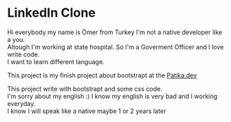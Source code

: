 # LinkedIn Clone
 Hi everybody my name is Ömer from Turkey I'm not a native developer like a you.<br/>
 Altough I'm working at state hospital. So I'm a Goverment Officer and I love write code. <br/>
 I want to learn different language.

 This project is my finish project about bootstrapt at the [Patika.dev](https://app.patika.dev/)


  This project write with bootstrapt and some css code.<br/>
  I'm sorry about my english :) I know my english is very bad and I working everyday.<br/>
  I know I will speak like a native maybe 1 or 2 years later <br/>



